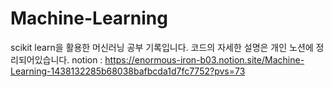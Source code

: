 # Machine-Learning
scikit learn을 활용한 머신러닝 공부 기록입니다.
코드의 자세한 설명은 개인 노션에 정리되어있습니다.
notion : https://enormous-iron-b03.notion.site/Machine-Learning-1438132285b68038bafbcda1d7fc7752?pvs=73
